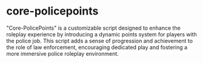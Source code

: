 # core-policepoints
"Core-PolicePoints" is a customizable script designed to enhance the roleplay experience by introducing a dynamic points system for players with the police job. This script adds a sense of progression and achievement to the role of law enforcement, encouraging dedicated play and fostering a more immersive police roleplay environment.
